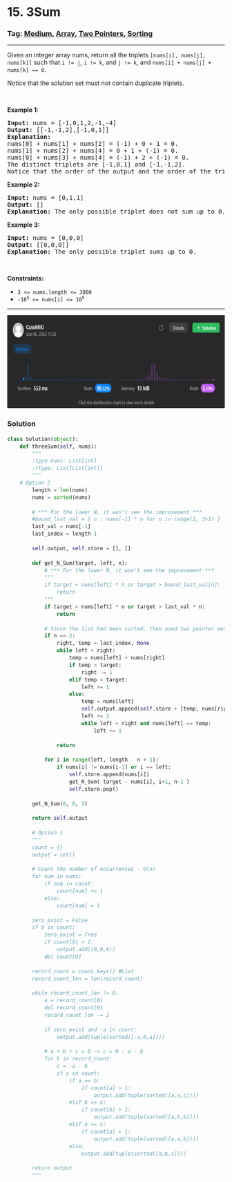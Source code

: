 # 15. 3Sum
### Tag: [Medium](https://github.com/TheOnlyMiki/LeetCode-For-Fun/tree/main#medium-level), [Array](https://github.com/TheOnlyMiki/LeetCode-For-Fun/tree/main#array), [Two Pointers](https://github.com/TheOnlyMiki/LeetCode-For-Fun/tree/main#two-pointers), [Sorting](https://github.com/TheOnlyMiki/LeetCode-For-Fun/tree/main#sorting)
---
<div class="px-5 pt-4"><div class="flex"></div><div class="_1l1MA" data-track-load="description_content"><p>Given an integer array nums, return all the triplets <code>[nums[i], nums[j], nums[k]]</code> such that <code>i != j</code>, <code>i != k</code>, and <code>j != k</code>, and <code>nums[i] + nums[j] + nums[k] == 0</code>.</p>

<p>Notice that the solution set must not contain duplicate triplets.</p>

<p>&nbsp;</p>
<p><strong class="example">Example 1:</strong></p>

<pre><strong>Input:</strong> nums = [-1,0,1,2,-1,-4]
<strong>Output:</strong> [[-1,-1,2],[-1,0,1]]
<strong>Explanation:</strong> 
nums[0] + nums[1] + nums[2] = (-1) + 0 + 1 = 0.
nums[1] + nums[2] + nums[4] = 0 + 1 + (-1) = 0.
nums[0] + nums[3] + nums[4] = (-1) + 2 + (-1) = 0.
The distinct triplets are [-1,0,1] and [-1,-1,2].
Notice that the order of the output and the order of the triplets does not matter.
</pre>

<p><strong class="example">Example 2:</strong></p>

<pre><strong>Input:</strong> nums = [0,1,1]
<strong>Output:</strong> []
<strong>Explanation:</strong> The only possible triplet does not sum up to 0.
</pre>

<p><strong class="example">Example 3:</strong></p>

<pre><strong>Input:</strong> nums = [0,0,0]
<strong>Output:</strong> [[0,0,0]]
<strong>Explanation:</strong> The only possible triplet sums up to 0.
</pre>

<p>&nbsp;</p>
<p><strong>Constraints:</strong></p>

<ul>
	<li><code>3 &lt;= nums.length &lt;= 3000</code></li>
	<li><code>-10<sup>5</sup> &lt;= nums[i] &lt;= 10<sup>5</sup></code></li>
</ul>
</div></div>

---
<img src="Submit.png" width="700" height="215" />

### Solution

```python
class Solution(object):
    def threeSum(self, nums):
        """
        :type nums: List[int]
        :rtype: List[List[int]]
        """
	# Option 2
        length = len(nums)
        nums = sorted(nums)

        # *** For the lower N, it won't see the improvement ***
        #bound_last_val = { n : nums[-1] * n for n in range(2, 3+1) }
        last_val = nums[-1]
        last_index = length-1

        self.output, self.store = [], []

        def get_N_Sum(target, left, n):
            # *** For the lower N, it won't see the improvement ***
            """
            if target < nums[left] * n or target > bound_last_val[n]:
                return
            """
            if target < nums[left] * n or target > last_val * n:
                return

            # Since the list had been sorted, then used two pointer method to find the result
            if n == 2:
                right, temp = last_index, None
                while left < right:
                    temp = nums[left] + nums[right]
                    if temp > target:
                        right -= 1
                    elif temp < target:
                        left += 1
                    else:
                        temp = nums[left]
                        self.output.append(self.store + [temp, nums[right]])
                        left += 1
                        while left < right and nums[left] == temp:
                            left += 1
                
                return

            for i in range(left, length - n + 1):
                if nums[i] != nums[i-1] or i == left:
                    self.store.append(nums[i])
                    get_N_Sum( target - nums[i], i+1, n-1 )
                    self.store.pop()
        
        get_N_Sum(0, 0, 3)

        return self.output

        # Option 1
        """
        count = {}
        output = set()

        # Count the number of occurrences - O(n)
        for num in nums:
            if num in count:
                count[num] += 1
            else:
                count[num] = 1

        zero_exist = False
        if 0 in count:
            zero_exist = True
            if count[0] > 2:
                output.add((0,0,0))
            del count[0]

        record_count = count.keys() #List
        record_count_len = len(record_count)
            
        while record_count_len != 0:
            a = record_count[0]
            del record_count[0]
            record_count_len -= 1

            if zero_exist and -a in count:
                output.add(tuple(sorted([-a,0,a])))

            # a + b + c = 0 -> c = 0 - a - b
            for b in record_count:
                c = -a - b
                if c in count:
                    if a == b:
                        if count[a] > 1:
                            output.add(tuple(sorted([a,a,c])))
                    elif b == c:
                        if count[b] > 1:
                            output.add(tuple(sorted([a,b,b])))
                    elif a == c:
                        if count[a] > 1:
                            output.add(tuple(sorted([a,a,b])))
                    else:
                        output.add(tuple(sorted([a,b,c])))

        return output
        """
```
